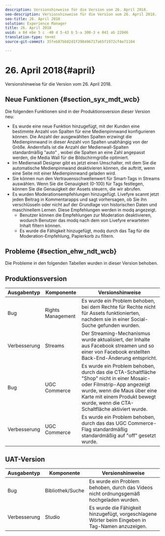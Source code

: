 ```yaml
---
description: Versionshinweise für die Version vom 26. April 2018.
seo-description: Versionshinweise für die Version vom 26. April 2018.
seo-title: 26. April 2018
solution: Experience Manager
title: 26. April 2018
uuid: a 84 ebe 5 c -40 d 5-43 b 5-a 300-3 e 041 ab 22046
translation-type: tm+mt
source-git-commit: 35feb87bb82d1f298496717a65f1972cf4e71104

---
```



# 26. April 2018{#april}

Versionshinweise für die Version vom 26. April 2018.

## Neue Funktionen {#section_syx_mdt_wcb}

Die folgenden Funktionen sind in der Produktionsversion dieser Version neu:

* Es wurde eine neue Funktion hinzugefügt, mit der Kunden eine bestimmte Anzahl von Spalten für eine Medienpinnwand konfigurieren können. Die Anzahl der ausgewählten Spalten erzwingt die Medienpinnwand in dieser Anzahl von Spalten unabhängig von der Größe. Andernfalls ist die Anzahl der Medienwall-Spalten standardmäßig "auto" , wobei die Spalten an eine Zahl angepasst werden, die Media Wall für die Bildschirmgröße optimiert.
* Im Medienwall Designer gibt es jetzt einen Umschalter, mit dem Sie die automatische Medienpinnwand deaktivieren können, die auftritt, wenn eine Seite mit einer Medienpinnwand geladen wird.
* Sie können nun den Vertrauensschwellenwert für Smart-Tags in Streams auswählen. Wenn Sie die Genauigkeit (0-100) für Tags festlegen, können Sie die Genauigkeit der Assets steuern, die wir abrufen.
* Es wurden Moderationsempfehlungen hinzugefügt. Livefyre scannt jetzt jeden Beitrag in Kommentarapps und sagt vorhersagen, ob Sie ihn verschlüsseln oder nicht auf der Grundlage von historischen Daten und maschinellem Lernen. Diese Empfehlungen werden in modq angezeigt.
   * Benutzer können die Empfehlungen zur Moderation deaktivieren, wodurch Benutzer das modq nach dem von Livefyre erwarteten Inhalt filtern können.
   * Es wurde die Fähigkeit hinzugefügt, modq durch das Tag für die Moderation-Empfehlung, Papierkorb zu filtern.

## Probleme {#section_ehw_ndt_wcb}

Die Probleme in den folgenden Tabellen wurden in dieser Version behoben.

## Produktionsversion

| **Ausgabentyp** | **Komponente** | **Versionshinweise** |
|---|---|---|
| Bug | Rights Management | Es wurde ein Problem behoben, bei dem Rechte für Rechte nicht für Assets funktionierten, nachdem sie in einer Social-Suche gefunden wurden. |
| Verbesserung | Streams | Der Streaming-Mechanismus wurde aktualisiert, der Inhalte aus Facebook streamen und so einer von Facebook erstellten Back-End-Änderung entspricht. |
| Bug | UGC Commerce | Es wurde ein Problem behoben, durch das die CTA-Schaltfläche "Shop" nicht in einer Mosaic- oder Filmstrip-App angezeigt wurde, wenn die Maus über eine Karte mit einem Produkt bewegt wurde, wenn die CTA-Schaltfläche aktiviert wurde. |
| Verbesserung | UGC Commerce | Es wurde ein Problem behoben, durch das das UGC Commerce-Flag standardmäßig standardmäßig auf "off" gesetzt wurde. |

## UAT-Version

| **Ausgabentyp** | **Komponente** | **Versionshinweise** |
|---|---|---|
| Bug | Bibliothek/Suche | Es wurde ein Problem behoben, durch das Videos nicht ordnungsgemäß hochgeladen wurden. |
| Verbesserung | Studio | Es wurde die Fähigkeit hinzugefügt, vorgeschlagene Wörter beim Eingeben in Tag-Namen anzuzeigen. |


